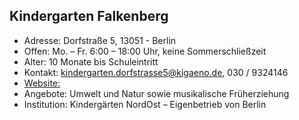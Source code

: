 ## Kindergarten Falkenberg

- Adresse:      Dorfstraße 5, 13051 - Berlin
- Offen:        Mo. – Fr. 6:00 – 18:00 Uhr, keine Sommerschließzeit
- Alter:        10 Monate bis Schuleintritt
- Kontakt:      kindergarten.dorfstrasse5@kigaeno.de, 030 / 9324146
- [Website:](https://www.kigaeno.de/)
- Angebote:     Umwelt und Natur sowie musikalische Früherziehung
- Institution:  Kindergärten NordOst – Eigenbetrieb von Berlin
